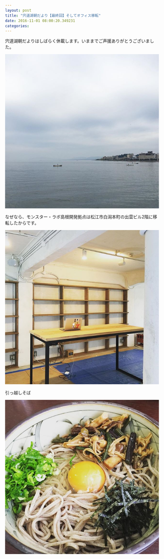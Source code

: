 ```yaml
---
layout: post
title: "宍道湖朝だより【最終回】そしてオフィス移転"
date: 2016-11-01 08:00:20.349231
categories: 
---
```


宍道湖朝だよりはしばらく休載します。いままでご声援ありがとうございました。

![](/assets/images/201610/14718200_1852536698300786_6579740037473107968_n.jpg)

なぜなら、モンスター・ラボ島根開発拠点は松江市白潟本町の出雲ビル2階に移転したからです。

![](/assets/images/201610/14719789_1831248853787814_4351503316316848128_n.jpg)

引っ越しそば

![山菜そば](/assets/images/201610/14733574_175352246256587_4857549552976134144_n.jpg)


